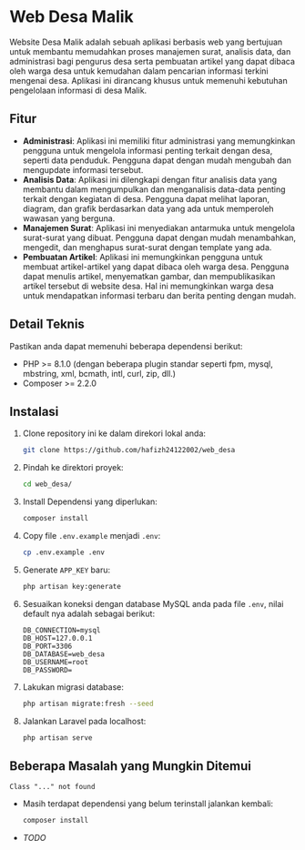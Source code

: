 # Web Desa Malik

Website Desa Malik adalah sebuah aplikasi berbasis web yang bertujuan untuk membantu memudahkan proses manajemen surat, analisis data, dan administrasi bagi pengurus desa serta pembuatan artikel yang dapat dibaca oleh warga desa untuk kemudahan dalam pencarian informasi terkini mengenai desa. Aplikasi ini dirancang khusus untuk memenuhi kebutuhan pengelolaan informasi di desa Malik.

## Fitur

- **Administrasi**: Aplikasi ini memiliki fitur administrasi yang memungkinkan pengguna untuk mengelola informasi penting terkait dengan desa, seperti data penduduk. Pengguna dapat dengan mudah mengubah dan mengupdate informasi tersebut.
- **Analisis Data**: Aplikasi ini dilengkapi dengan fitur analisis data yang membantu dalam mengumpulkan dan menganalisis data-data penting terkait dengan kegiatan di desa. Pengguna dapat melihat laporan, diagram, dan grafik berdasarkan data yang ada untuk memperoleh wawasan yang berguna.
- **Manajemen Surat**: Aplikasi ini menyediakan antarmuka untuk mengelola surat-surat yang dibuat. Pengguna dapat dengan mudah menambahkan, mengedit, dan menghapus surat-surat dengan template yang ada.
- **Pembuatan Artikel**: Aplikasi ini memungkinkan pengguna untuk membuat artikel-artikel yang dapat dibaca oleh warga desa. Pengguna dapat menulis artikel, menyematkan gambar, dan mempublikasikan artikel tersebut di website desa. Hal ini memungkinkan warga desa untuk mendapatkan informasi terbaru dan berita penting dengan mudah.

## Detail Teknis

Pastikan anda dapat memenuhi beberapa dependensi berikut:
- PHP >= 8.1.0 (dengan beberapa plugin standar seperti fpm, mysql, mbstring, xml, bcmath, intl, curl, zip, dll.)
- Composer >= 2.2.0

## Instalasi

<!-- ### *Linux* -->
1. Clone repository ini ke dalam direkori lokal anda:
	```bash
	git clone https://github.com/hafizh24122002/web_desa
	```
2. Pindah ke direktori proyek:
	```bash
	cd web_desa/
	```
3. Install Dependensi yang diperlukan:
	```bash
	composer install
	```
4. Copy file `.env.example` menjadi `.env`:
	```bash
	cp .env.example .env
	```
5. Generate `APP_KEY` baru:
	```bash
	php artisan key:generate
	```
6. Sesuaikan koneksi dengan database MySQL anda pada file `.env`, nilai default nya adalah sebagai berikut:
	```
	DB_CONNECTION=mysql
	DB_HOST=127.0.0.1
	DB_PORT=3306
	DB_DATABASE=web_desa
	DB_USERNAME=root
	DB_PASSWORD=
	```
7. Lakukan migrasi database:
	```bash
	php artisan migrate:fresh --seed
	```
8. Jalankan Laravel pada localhost:
	```bash
	php artisan serve
	```

## Beberapa Masalah yang Mungkin Ditemui

`Class "..." not found`

- Masih terdapat dependensi yang belum terinstall jalankan kembali:
	```bash
	composer install
	```
- *TODO*

<!-- ## License

The Laravel framework is open-sourced software licensed under the [MIT license](https://opensource.org/licenses/MIT). -->
